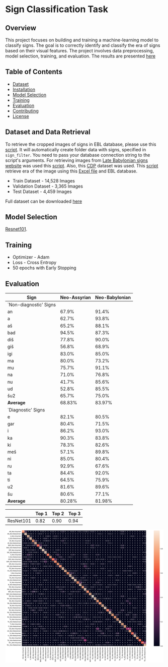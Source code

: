 # Sign Classification Task

## Overview

This project focuses on building and training a machine-learning model to classify signs. The goal is to correctly identify and classify the era of signs based on their visual features. The project involves data preprocessing, model selection, training, and evaluation.
The results are presented [here](https://github.com/ElectronicBabylonianLiterature/signs-classification/blob/main/resnet101_full_data.ipynb)


## Table of Contents

- [Dataset](#dataset)
- [Installation](#installation)
- [Model Selection](#model-selection)
- [Training](#training)
- [Evaluation](#evaluation)
- [Contributing](#contributing)
- [License](#license)

## Dataset and Data Retrieval

To retrieve the cropped images of signs in EBL database, please use this [script](data_retrieval/get_signs.py). It will automatically create folder data with signs, specified in `sign_filter`. 
You need to pass your database connection string to the script's arguments.
For retrieving images from [Late Babylonian signs website](https://labasi.acdh.oeaw.ac.at/) was used  this [script](https://github.com/ElectronicBabylonianLiterature/signs-classification/blob/main/data_retrieval/labasi_data/crawl_labasi_page.py).
Also, this  [CDP](https://github.com/urschrei/CDP/tree/master/static/img/instance) dataset was used. This [script](https://github.com/ElectronicBabylonianLiterature/signs-classification/blob/main/data_retrieval/get_era.py) retrieve era of the image using this [Excel file](https://github.com/urschrei/CDP/blob/master/csvs/corrected_instance.xlsx) and EBL database.

* Train Dataset - 14,528 Images
* Validation Dataset - 3,365 Images 
* Test Dataset - 4,459 Images
  
Full dataset can be downloaded [here](https://drive.google.com/file/d/1xsEBllly6B-CG4V9P8zOUtX7K3fl0Iwe/view?usp=drive_link)

## Model Selection

[Resnet101](https://pytorch.org/vision/main/models/generated/torchvision.models.resnet101.html).

## Training
* Optimizer - Adam
* Loss - Cross Entropy
* 50 epochs with Early Stopping

## Evaluation
| **Sign** | **Neo-Assyrian** | **Neo-Babylonian** |
|----------|------------------|--------------------|
| `Non-diagnostic' Signs | | |
| an | 67.9% | 91.4% |
| a | 62.7% | 93.8% |
| aš | 65.2% | 88.1% |
| bad | 94.5% | 87.3% |
| diš | 77.8% | 90.0% |
| giš | 56.8% | 68.9% |
| igi | 83.0% | 85.0% |
| ma | 80.0% | 73.2% |
| mu | 75.7% | 91.1% |
| na | 71.0% | 76.8% |
| nu | 41.7% | 85.6% |
| ud | 52.8% | 85.5% |
| šu2 | 65.7% | 75.0% |
| **Average** | 68.83% | 83.97% |
| `Diagnostic' Signs | | |
| e | 82.1% | 80.5% |
| gar | 80.4% | 71.5% |
| i | 86.2% | 93.0% |
| ka | 90.3% | 83.8% |
| ki | 78.3% | 82.6% |
| meš | 57.1% | 89.8% |
| ni | 85.0% | 80.4% |
| ru | 92.9% | 67.6% |
| ta | 84.4% | 92.0% |
| ti | 64.5% | 75.9% |
| u2 | 81.6% | 89.6% |
| šu | 80.6% | 77.1% |
| **Average** | 80.28% | 81.98% |


|           | Top 1 | Top 2 | Top 3 |
|-----------|-------|-------|-------|
| ResNet101 | 0.82  | 0.90  | 0.94  |



![Image Alt Text](imgs/heatmap.png)

